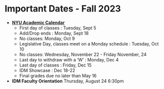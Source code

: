 # Important Dates - Fall 2023

* [**NYU Academic Calendar**](https://www.nyu.edu/students/student-information-and-resources/registration-records-and-graduation/academic-calendar.html)
  * First day of classes : Tuesday, Sept 5
  * Add/Drop ends : Monday, Sept 18
  * No classes: Monday, Oct 9
  * Legislative Day, classes meet on a Monday schedule : Tuesday, Oct 10
  * No classes: Wednesday, November 22 - Friday November, 24
  * Last day to withdraw with a ‘W’ : Monday, Dec 4
  * Last day of classes : Friday, Dec 15
  * IDM Showcase : Dec 18-22
  * Final grades due no later than May 16
* **IDM Faculty Orientation** Thursday, August 24 6:30pm



